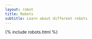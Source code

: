 ```yaml
---
layout: robot
title: Robots
subtitle: Learn about different robots
---
```


{% include robots.html %}

